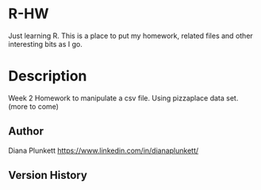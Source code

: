 # R-HW

Just learning R.  This is a place to put my homework, related files and other interesting bits as I go. 

# Description

Week 2 Homework to manipulate a csv file.  Using pizzaplace data set. (more to come)


## Author

Diana Plunkett
https://www.linkedin.com/in/dianaplunkett/

## Version History
